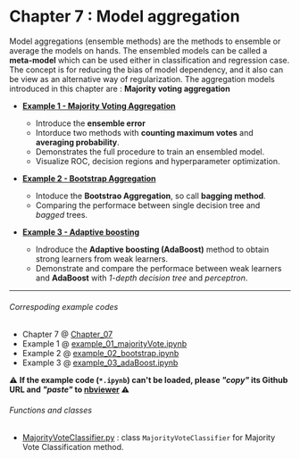# Chapter 7 : Model aggregation
Model aggregations (ensemble methods) are the methods to ensemble or average the models on hands. The ensembled models can be called a **meta-model** which can be used either in classification and regression case. The concept is for reducing the bias of model dependency, and it also can be view as an alternative way of regularization. The aggregation models introduced in this chapter are : **Majority voting aggregation**

- [**Example 1 - Majority Voting Aggregation**](https://nbviewer.jupyter.org/github/juifa-tsai/workbook_MachineLearning/blob/master/Machine_Learning_in_Python_SR/Chapter_07/example_01_majorityVote.ipynb?flush_cache=true)
   - Introduce the **ensemble error**
   - Intorduce two methods with **counting maximum votes** and **averaging probability**.
   - Demonstrates the full procedure to train an ensembled model.
   - Visualize ROC, decision regions and hyperparameter optimization.

- [**Example 2 - Bootstrap Aggregation**](https://nbviewer.jupyter.org/github/juifa-tsai/workbook_MachineLearning/blob/master/Machine_Learning_in_Python_SR/Chapter_07/example_02_bootstrap.ipynb?flush_cache=true)
   - Intoduce the **Bootstrao Aggregation**, so call **bagging method**.
   - Comparing the performace between single decision tree and *bagged* trees.

- [**Example 3 - Adaptive boosting**](https://nbviewer.jupyter.org/github/juifa-tsai/workbook_MachineLearning/blob/master/Machine_Learning_in_Python_SR/Chapter_07/example_03_adaBoost.ipynb?flush_cache=true)
   - Indroduce the **Adaptive boosting (AdaBoost)** method to obtain strong learners from weak learners.
   - Demonstrate and compare the performace between weak learners and **AdaBoost** with *1-depth decision tree* and *perceptron*.

---
###### Correspoding example codes
* Chapter 7 @ [Chapter_07](.)
* Example 1 @ [example_01_majorityVote.ipynb](example_01_majorityVote.ipynb)
* Example 2 @ [example_02_bootstrap.ipynb](example_02_bootstrap.ipynb)
* Example 3 @ [example_03_adaBoost.ipynb](example_03_adaBoost.ipynb)     

:warning: **If the example code (`*.ipynb`) can't be loaded, please *"copy"* its Github URL and *"paste"* to [nbviewer](https://nbviewer.jupyter.org) :warning:**

###### Functions and classes  
* [MajorityVoteClassifier.py](MajorityVoteClassifier.py) : class `MajorityVoteClassifier` for Majority Vote Classification method.
